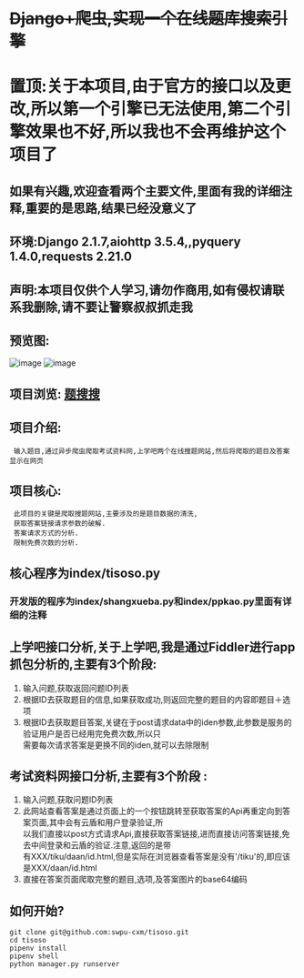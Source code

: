# ~~Django+爬虫,实现一个在线题库搜索引擎~~
# 置顶:关于本项目,由于官方的接口以及更改,所以第一个引擎已无法使用,第二个引擎效果也不好,所以我也不会再维护这个项目了
## 如果有兴趣,欢迎查看两个主要文件,里面有我的详细注释,重要的是思路,结果已经没意义了
## 环境:Django 2.1.7,aiohttp 3.5.4,,pyquery 1.4.0,requests 2.21.0
## 声明:本项目仅供个人学习,请勿作商用,如有侵权请联系我删除,请不要让警察叔叔抓走我
## 预览图:
![image](https://github.com/swpu-cxm/tisoso/blob/master/tss.png)
![image](https://github.com/swpu-cxm/tisoso/blob/master/tss2.png)
## 项目浏览: [题搜搜](http://tss.cxmgxj.cn "题搜搜")
## 项目介绍:
	 输入题目,通过异步爬虫爬取考试资料网,上学吧两个在线搜题网站,然后将爬取的题目及答案显示在网页
## 项目核心:
	 此项目的关键是爬取搜题网站,主要涉及的是题目数据的清洗,
	 获取答案链接请求参数的破解.
	 答案请求方式的分析.
	 限制免费次数的分析.
## 核心程序为index/tisoso.py
### 开发版的程序为index/shangxueba.py和index/ppkao.py里面有详细的注释
   
## 上学吧接口分析,关于上学吧,我是通过Fiddler进行app抓包分析的,主要有3个阶段:
1.  输入问题,获取返回问题ID列表
2.  根据ID去获取题目的信息,如果获取成功,则返回完整的题目的内容即题目＋选项
3.  根据ID去获取题目答案,关键在于post请求data中的iden参数,此参数是服务的验证用户是否已经用完免费次数,所以只<br>需要每次请求答案是更换不同的iden,就可以去除限制

## 考试资料网接口分析,主要有3个阶段 :
1.  输入问题,获取问题ID列表
2.  此网站查看答案是通过页面上的一个按钮跳转至获取答案的Api再重定向到答案页面,其中会有云盾和用户登录验证,所<br>以我们直接以post方式请求Api,直接获取答案链接,进而直接访问答案链接,免去中间登录和云盾的验证.注意,返回的是带<br>有XXX/tiku/daan/id.html,但是实际在浏览器查看答案是没有'/tiku'的,即应该是XXX/daan/id.html
3.  直接在答案页面爬取完整的题目,选项,及答案图片的base64编码

## 如何开始?
    git clone git@github.com:swpu-cxm/tisoso.git
    cd tisoso
    pipenv install
    pipenv shell
    python manager.py runserver
    
